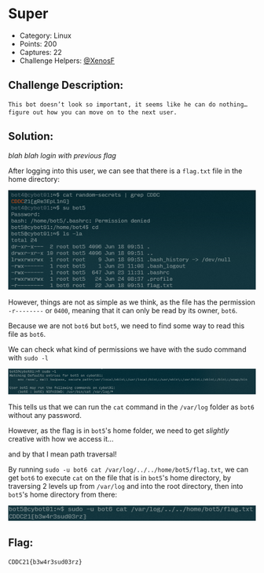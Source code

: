 # Super

- Category: Linux
- Points: 200
- Captures: 22
- Challenge Helpers: [@XenosF](https://github.com/XenosF/CTF-Writeups/tree/main/CDDC%202021)

## Challenge Description:
```
This bot doesn’t look so important, it seems like he can do nothing…figure out how you can move on to the next user.
```
## Solution:

*blah blah login with previous flag*

After logging into this user, we can see that there is a `flag.txt` file in the home directory:

![](bot5-logon.png)

However, things are not as simple as we think, as the file has the permission `-r--------` or `0400`, meaning that it can only be read by its owner, `bot6`.

Because we are not `bot6` but `bot5`, we need to find some way to read this file as `bot6`.

We can check what kind of permissions we have with the sudo command with `sudo -l`

![](bot5-perms.png)

This tells us that we can run the `cat` command in the `/var/log` folder as `bot6` without any password.

However, as the flag is in `bot5`'s home folder, we need to get *slightly* creative with how we access it...

and by that I mean path traversal!

By running `sudo -u bot6 cat /var/log/../../home/bot5/flag.txt`, we can get `bot6` to execute `cat` on the file that is in `bot5`'s home directory, by traversing 2 levels up from `/var/log` and into the root directory, then into `bot5`'s home directory from there:

![](bot5-flag.png)
## Flag:
```
CDDC21{b3w4r3sud03rz}
```